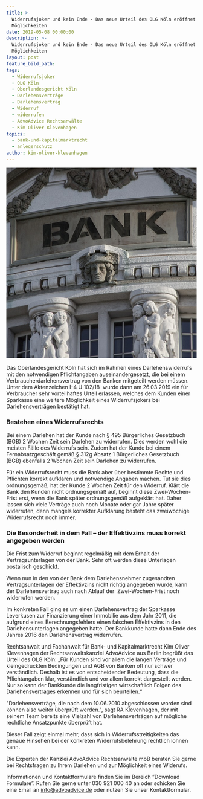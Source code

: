```yaml
---
title: >-
  Widerrufsjoker und kein Ende - Das neue Urteil des OLG Köln eröffnet weitere
  Möglichkeiten
date: 2019-05-08 00:00:00
description: >-
  Widerrufsjoker und kein Ende - Das neue Urteil des OLG Köln eröffnet weitere
  Möglichkeiten
layout: post
feature_bild_path:
tags:
  - Widerrufsjoker
  - OLG Köln
  - Oberlandesgericht Köln
  - Darlehensverträge
  - Darlehensvertrag
  - Widerruf
  - widerrufen
  - AdvoAdvice Rechtsanwälte
  - Kim Oliver Klevenhagen
topics:
  - bank-und-kapitalmarktrecht
  - anlegerschutz
author: kim-oliver-klevenhagen
---
```


![](/uploads/bank-2907728-640-1.jpg)

Das Oberlandesgericht K&ouml;ln hat sich im Rahmen eines Darlehenswiderrufs mit den notwendigen Pflichtangaben auseinandergesetzt, die bei einem Verbraucherdarlehensvertrag von den Banken mitgeteilt werden m&uuml;ssen. Unter dem Aktenzeichen I-4 U 102/18&nbsp; wurde dann am 26.03.2019 ein f&uuml;r Verbraucher sehr vorteilhaftes Urteil erlassen, welches dem Kunden einer Sparkasse eine weitere M&ouml;glichkeit eines Widerrufsjokers bei Darlehensvertr&auml;gen best&auml;tigt hat.&nbsp;

### Bestehen eines Widerrufsrechts

Bei einem Darlehen hat der Kunde nach &sect; 495 B&uuml;rgerliches Gesetzbuch (BGB) 2 Wochen Zeit sein Darlehen zu widerrufen. Dies werden wohl die meisten F&auml;lle des Widerrufs sein. Zudem hat der Kunde bei einem Fernabsatzgesch&auml;ft gem&auml;&szlig; &sect; 312g Absatz 1 B&uuml;rgerliches Gesetzbuch&nbsp; (BGB) ebenfalls 2 Wochen Zeit sein Darlehen zu widerrufen.

F&uuml;r ein Widerrufsrecht muss die Bank aber &uuml;ber bestimmte Rechte und Pflichten korrekt aufkl&auml;ren und notwendige Angaben machen. Tut sie dies ordnungsgem&auml;&szlig;, hat der Kunde 2 Wochen Zeit f&uuml;r den Widerruf. Kl&auml;rt die Bank den Kunden nicht ordnungsgem&auml;&szlig; auf, beginnt diese Zwei-Wochen-Frist erst, wenn die Bank sp&auml;ter ordnungsgem&auml;&szlig; aufgekl&auml;rt hat. Daher lassen sich viele Vertr&auml;ge auch noch Monate oder gar Jahre sp&auml;ter widerrufen, denn mangels korrekter Aufkl&auml;rung besteht das zweiw&ouml;chige Widerrufsrecht noch immer.

### Die Besonderheit in dem Fall – der Effektivzins muss korrekt angegeben werden

Die Frist zum Widerruf beginnt regelm&auml;&szlig;ig mit dem Erhalt der Vertragsunterlagen von der Bank. Sehr oft werden diese Unterlagen postalisch geschickt. &nbsp;

Wenn nun in den von der Bank dem Darlehensnehmer zugesandten Vertragsunterlagen der Effektivzins nicht richtig angegeben wurde, kann der Darlehensvertrag auch nach Ablauf der &nbsp;Zwei-Wochen-Frist noch widerrufen werden.

Im konkreten Fall ging es um einen Darlehensvertrag der Sparkasse Leverkusen zur Finanzierung einer Immobilie aus dem Jahr 2011, die aufgrund eines Berechnungsfehlers einen falschen Effektivzins in den Darlehensunterlagen angegeben hatte. Der Bankkunde hatte dann Ende des Jahres 2016 den Darlehensvertrag widerrufen.

Rechtsanwalt und Fachanwalt f&uuml;r Bank- und Kapitalmarktrecht Kim Oliver Klevenhagen der Rechtsanwaltskanzlei AdvoAdvice aus Berlin begr&uuml;&szlig;t das Urteil des OLG K&ouml;ln: „F&uuml;r Kunden sind vor allem die langen Vertr&auml;ge und kleingedruckten Bedingungen und AGB von Banken oft nur schwer verst&auml;ndlich. Deshalb ist es von entscheidender Bedeutung, dass die Pflichtangaben klar, verst&auml;ndlich und vor allem korrekt dargestellt werden. Nur so kann der Bankkunde die langfristigen wirtschaftlich Folgen des Darlehensvertrages erkennen und f&uuml;r sich beurteilen.“

"Darlehensvertr&auml;ge, die nach dem 10.06.2010 abgeschlossen worden sind k&ouml;nnen also weiter &uuml;berpr&uuml;ft werden.", sagt RA Klevenhagen, der mit seinem Team bereits eine Vielzahl von Darlehensvertr&auml;gen auf m&ouml;gliche rechtliche Ansatzpunkte &uuml;berpr&uuml;ft hat.

Dieser Fall zeigt einmal mehr, dass sich in Widerrufsstreitigkeiten das genaue Hinsehen bei der konkreten Widerrufsbelehrung rechtlich lohnen kann.

Die Experten der Kanzlei AdvoAdvice Rechtsanw&auml;lte mbB beraten Sie gerne bei Rechtsfragen zu Ihrem Darlehen und zur M&ouml;glichkeit eines Widerufs.

Informationen und Kontaktformulare finden Sie im Bereich ”Download Formulare”. Rufen Sie gerne unter 030 921 000 40 an oder schicken Sie eine Email an info@advoadvice.de oder nutzen Sie unser Kontaktformular.